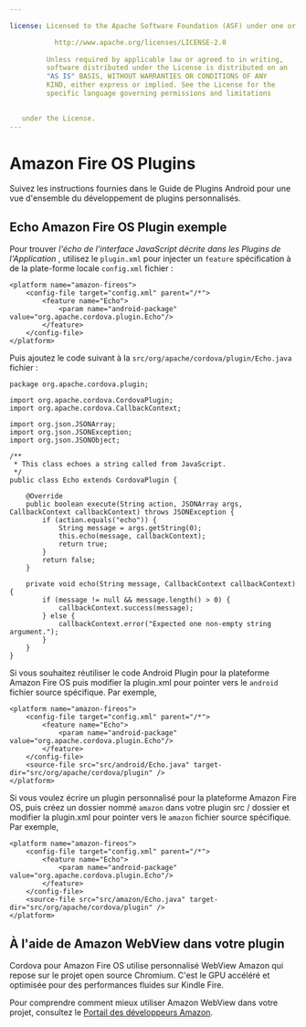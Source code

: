 ```yaml
---

license: Licensed to the Apache Software Foundation (ASF) under one or more contributor license agreements. See the NOTICE file distributed with this work for additional information regarding copyright ownership. The ASF licenses this file to you under the Apache License, Version 2.0 (the "License"); you may not use this file except in compliance with the License. You may obtain a copy of the License at

           http://www.apache.org/licenses/LICENSE-2.0
    
         Unless required by applicable law or agreed to in writing,
         software distributed under the License is distributed on an
         "AS IS" BASIS, WITHOUT WARRANTIES OR CONDITIONS OF ANY
         KIND, either express or implied. See the License for the
         specific language governing permissions and limitations
    

   under the License.
---
```


# Amazon Fire OS Plugins

Suivez les instructions fournies dans le Guide de Plugins Android pour une vue d'ensemble du développement de plugins personnalisés.

## Echo Amazon Fire OS Plugin exemple

Pour trouver *l'écho de l'interface JavaScript décrite dans les Plugins de l'Application* , utilisez le `plugin.xml` pour injecter un `feature` spécification à de la plate-forme locale `config.xml` fichier :

    <platform name="amazon-fireos">
        <config-file target="config.xml" parent="/*">
            <feature name="Echo">
                <param name="android-package" value="org.apache.cordova.plugin.Echo"/>
            </feature>
        </config-file>
    </platform>
    

Puis ajoutez le code suivant à la `src/org/apache/cordova/plugin/Echo.java` fichier :

    package org.apache.cordova.plugin;
    
    import org.apache.cordova.CordovaPlugin;
    import org.apache.cordova.CallbackContext;
    
    import org.json.JSONArray;
    import org.json.JSONException;
    import org.json.JSONObject;
    
    /**
     * This class echoes a string called from JavaScript.
     */
    public class Echo extends CordovaPlugin {
    
        @Override
        public boolean execute(String action, JSONArray args, CallbackContext callbackContext) throws JSONException {
            if (action.equals("echo")) {
                String message = args.getString(0);
                this.echo(message, callbackContext);
                return true;
            }
            return false;
        }
    
        private void echo(String message, CallbackContext callbackContext) {
            if (message != null && message.length() > 0) {
                callbackContext.success(message);
            } else {
                callbackContext.error("Expected one non-empty string argument.");
            }
        }
    }
    

Si vous souhaitez réutiliser le code Android Plugin pour la plateforme Amazon Fire OS puis modifier la plugin.xml pour pointer vers le `android` fichier source spécifique. Par exemple,

    <platform name="amazon-fireos">
        <config-file target="config.xml" parent="/*">
            <feature name="Echo">
                <param name="android-package" value="org.apache.cordova.plugin.Echo"/>
            </feature>
        </config-file>
        <source-file src="src/android/Echo.java" target-dir="src/org/apache/cordova/plugin" />
    </platform>
    

Si vous voulez écrire un plugin personnalisé pour la plateforme Amazon Fire OS, puis créez un dossier nommé `amazon` dans votre plugin src / dossier et modifier la plugin.xml pour pointer vers le `amazon` fichier source spécifique. Par exemple,

    <platform name="amazon-fireos">
        <config-file target="config.xml" parent="/*">
            <feature name="Echo">
                <param name="android-package" value="org.apache.cordova.plugin.Echo"/>
            </feature>
        </config-file>
        <source-file src="src/amazon/Echo.java" target-dir="src/org/apache/cordova/plugin" />
    </platform>
    

## À l'aide de Amazon WebView dans votre plugin

Cordova pour Amazon Fire OS utilise personnalisé WebView Amazon qui repose sur le projet open source Chromium. C'est le GPU accéléré et optimisée pour des performances fluides sur Kindle Fire.

Pour comprendre comment mieux utiliser Amazon WebView dans votre projet, consultez le [Portail des développeurs Amazon][1].

 [1]: https://developer.amazon.com/sdk/fire/IntegratingAWV.html